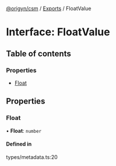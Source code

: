 [@origyn/csm](../README.md) / [Exports](../modules.md) / FloatValue

# Interface: FloatValue

## Table of contents

### Properties

- [Float](FloatValue.md#float)

## Properties

### Float

• **Float**: `number`

#### Defined in

types/metadata.ts:20
